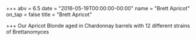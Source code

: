 +++
abv = 6.5
date = "2016-05-19T00:00:00-00:00"
name = "Brett Apricot"
on_tap = false
title = "Brett Apricot"

+++
Our Apricot Blonde aged in Chardonnay barrels with 12 different strains of Brettanomyces